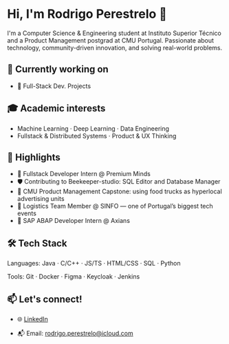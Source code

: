 # Hi, I'm Rodrigo Perestrelo 👋

I'm a Computer Science & Engineering student at Instituto Superior Técnico and a Product Management postgrad at CMU Portugal. Passionate about technology, community-driven innovation, and solving real-world problems.

## 🚀 Currently working on

- 🧠 Full-Stack Dev. Projects

## 🎓 Academic interests

- Machine Learning · Deep Learning · Data Engineering  
- Fullstack & Distributed Systems · Product & UX Thinking

## 🧠 Highlights

- 💼 Fullstack Developer Intern @ Premium Minds
- 🛡️ Contributing to Beekeeper-studio: SQL Editor and Database Manager
- 🍕 CMU Product Management Capstone: using food trucks as hyperlocal advertising units  
- 🎤 Logistics Team Member @ SINFO — one of Portugal’s biggest tech events  
- 💼 SAP ABAP Developer Intern @ Axians   

## 🛠️ Tech Stack

Languages:     Java · C/C++ · JS/TS · HTML/CSS · SQL · Python


Tools:         Git · Docker · Figma · Keycloak · Jenkins


## 📫 Let's connect!

- 🌐 [LinkedIn](https://www.linkedin.com/in/rssperestrelo)  
<!-- - 💻 Personal Site: [rodrigoperestrelo.dev](https://rodrigoperestrelo.dev) *(coming soon)* -->
- 📬 Email: [rodrigo.perestrelo@icloud.com](mailto:rodrigo.perestrelo@icloud.com)

